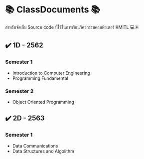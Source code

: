 # 📚 ClassDocuments 📚

สำหรับจัดเก็บ Source code ที่ใช้ในการเรียนวิศวกรรมคอมพิวเตอร์ KMITL 💻☀️


## ✔️ 1D - 2562

### Semester 1
* Introduction to Computer Engineering
* Programming Fundamental

### Semester 2
* Object Oriented Programming


## ✔️ 2D - 2563

### Semester 1
* Data Communications
* Data Structures and Algolithm
